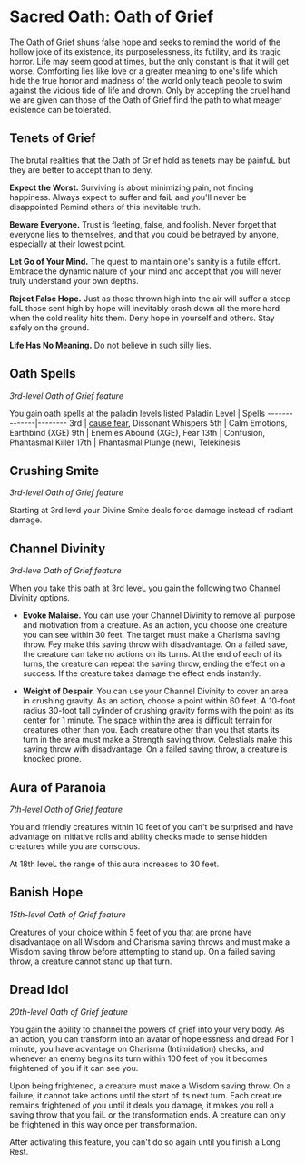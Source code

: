 # Sacred Oath: Oath of Grief
The Oath of Grief shuns false hope and seeks to remind the world of the hollow joke of its existence, its purposelessness, its futility, and its tragic horror. Life may seem good at times, but the only constant is that it will get worse. Comforting lies like love or a greater meaning to one's life which hide the true horror and madness of the world only teach people to swim against the vicious tide of life and drown. Only by accepting the cruel hand we are given can those of the Oath of Grief find the path to what meager existence can be tolerated.

## Tenets of Grief
The brutal realities that the Oath of Grief hold as tenets may be painfuL but they are better to accept than to deny.

**Expect the Worst.** Surviving is about minimizing pain, not finding happiness. Always expect to suffer and faiL and you'll never be disappointed Remind others of this inevitable truth.

**Beware Everyone.** Trust is fleeting, false, and foolish.  Never forget that everyone lies to themselves, and that you could be betrayed by anyone, especially at their lowest point.

**Let Go of Your Mind.** The quest to maintain one's sanity is a futile effort. Embrace the dynamic nature of your mind and accept that you will never truly understand your own depths.

**Reject False Hope.** Just as those thrown high into the air will suffer a steep falL those sent high by hope will inevitably crash down all the more hard when the cold reality hits them. Deny hope in yourself and others. Stay safely on the ground.

**Life Has No Meaning.** Do not believe in such silly lies.

## Oath Spells
*3rd-level Oath of Grief feature*

You gain oath spells at the paladin levels listed
Paladin Level | Spells
--------------|--------
3rd | [cause fear](../../Magic/Spells/cause-fear.md), Dissonant Whispers
5th | Calm Emotions, Earthbind (XGE)
9th | Enemies Abound (XGE), Fear
13th | Confusion, Phantasmal Killer
17th | Phantasmal Plunge (new), Telekinesis

## Crushing Smite
*3rd-level Oath of Grief feature*

Starting at 3rd levd your Divine Smite deals force damage instead of radiant damage.

## Channel Divinity
*3rd-leve Oath of Grief feature*

When you take this oath at 3rd leveL you gain the following two Channel Divinity options.

* **Evoke Malaise.** You can use your Channel Divinity to remove all purpose and motivation from a creature. As an action, you choose one creature you can see within 30 feet. The target must make a Charisma saving throw. Fey make this saving throw with disadvantage. On a failed save, the creature can take no actions on its turns. At the end of each of its turns, the creature can repeat the saving throw, ending the effect on a success. If the creature takes damage the effect ends instantly.

* **Weight of Despair.** You can use your Channel Divinity to cover an area in crushing gravity. As an action, choose a point within 60 feet. A 10-foot radius 30-foot tall cylinder of crushing gravity forms with the point as its center for 1 minute. The space within the area is difficult terrain for creatures other than you. Each creature other than you that starts its turn in the area must make a Strength saving throw. Celestials make this saving throw with disadvantage. On a failed saving throw, a creature is knocked prone.

## Aura of Paranoia
*7th-level Oath of Grief feature*

You and friendly creatures within 10 feet of you can't be surprised and have advantage on initiative rolls and ability checks made to sense hidden creatures while you are conscious.

At 18th leveL the range of this aura increases to 30 feet.

## Banish Hope
*15th-level Oath of Grief feature*

Creatures of your choice within 5 feet of you that are prone have disadvantage on all Wisdom and Charisma saving throws and must make a Wisdom saving throw before attempting to stand up. On a failed saving throw, a creature cannot stand up that turn.

## Dread Idol
*20th-level Oath of Grief feature*

You gain the ability to channel the powers of grief into your very body. As an action, you can transform into an avatar of hopelessness and dread For 1 minute, you have advantage on Charisma (Intimidation) checks, and whenever an enemy begins its turn within 100 feet of you it becomes frightened of you if it can see you.

Upon being frightened, a creature must make a Wisdom saving throw. On a failure, it cannot take actions until the start of its next turn. Each creature remains frightened of you until it deals you damage, it makes you roll a saving throw that you faiL or the transformation ends. A creature can only be frightened in this way once per transformation.

After activating this feature, you can't do so again until you finish a Long Rest.

